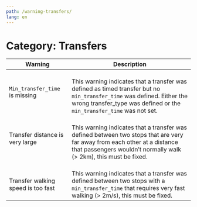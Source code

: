 ```yaml
---
path: /warning-transfers/
lang: en
---
```


# Category: Transfers
 
| Warning                           | Description                                                                                                                                                                                   |
|------------------------------------|-----------------------------------------------------------------------------------------------------------------------------------------------------------------------------------------------|
| ```Min_transfer_time``` is missing   <br><br>    | <br>This warning indicates that a transfer was defined as timed transfer but no ```min_transfer_time``` was defined. Either the wrong transfer_type was defined or the ```min_transfer_time``` was not set.   <br><br>|
| Transfer distance is very large <br><br><br>   | This warning indicates that a transfer was defined between two stops that are very far away from each other at a distance that passengers wouldn’t normally walk (> 2km), this must be fixed. <br><br>|
| Transfer walking speed is too fast | This warning indicates that a transfer was defined between two stops with a ```min_transfer_time``` that requires very fast walking (> 2m/s), this must be fixed.                                   |
